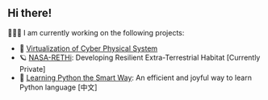 ## Hi there!

🧑🏽‍💻 I am currently working on the following projects:

- 🔬 [Virtualization of Cyber Physical System](https://chuanyuxue.github.io/Papers/)
- 🪐 [NASA-RETHi](https://github.com/ChuanyuXue/NASA-RETHi-DataService): Developing Resilient Extra-Terrestrial Habitat \[Currently Private\]
- 🧸 [Learning Python the Smart Way](https://github.com/datawhalechina/learn-python-the-smart-way): An efficient and joyful way to learn Python language \[中文\]
